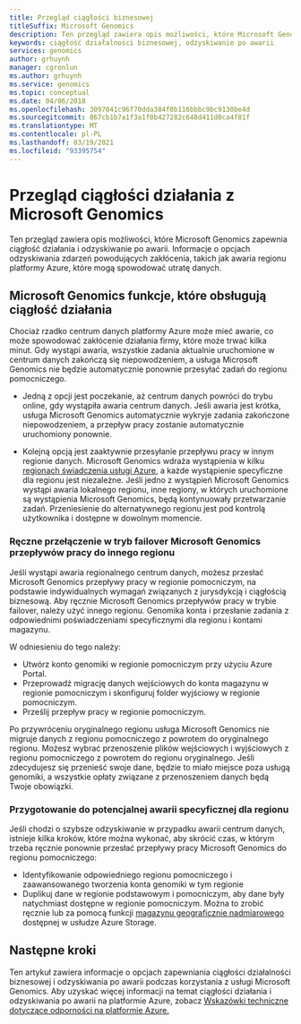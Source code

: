 ```yaml
---
title: Przegląd ciągłości biznesowej
titleSuffix: Microsoft Genomics
description: Ten przegląd zawiera opis możliwości, które Microsoft Genomics zapewnia ciągłość działania i odzyskiwanie po awarii.
keywords: ciągłość działalności biznesowej, odzyskiwanie po awarii
services: genomics
author: grhuynh
manager: cgronlun
ms.author: grhuynh
ms.service: genomics
ms.topic: conceptual
ms.date: 04/06/2018
ms.openlocfilehash: 3097041c96f70dda384f0b116bbbc9bc9130be4d
ms.sourcegitcommit: 867cb1b7a1f3a1f0b427282c648d411d0ca4f81f
ms.translationtype: MT
ms.contentlocale: pl-PL
ms.lasthandoff: 03/19/2021
ms.locfileid: "93395754"
---
```

# <a name="overview-of-business-continuity-with-microsoft-genomics"></a>Przegląd ciągłości działania z Microsoft Genomics
Ten przegląd zawiera opis możliwości, które Microsoft Genomics zapewnia ciągłość działania i odzyskiwanie po awarii. Informacje o opcjach odzyskiwania zdarzeń powodujących zakłócenia, takich jak awaria regionu platformy Azure, które mogą spowodować utratę danych. 


## <a name="microsoft-genomics-features-that-support-business-continuity"></a>Microsoft Genomics funkcje, które obsługują ciągłość działania 
Chociaż rzadko centrum danych platformy Azure może mieć awarie, co może spowodować zakłócenie działania firmy, które może trwać kilka minut. Gdy wystąpi awaria, wszystkie zadania aktualnie uruchomione w centrum danych zakończą się niepowodzeniem, a usługa Microsoft Genomics nie będzie automatycznie ponownie przesyłać zadań do regionu pomocniczego. 

* Jedną z opcji jest poczekanie, aż centrum danych powróci do trybu online, gdy wystąpiła awaria centrum danych. Jeśli awaria jest krótka, usługa Microsoft Genomics automatycznie wykryje zadania zakończone niepowodzeniem, a przepływ pracy zostanie automatycznie uruchomiony ponownie.

* Kolejną opcją jest zaaktywnie przesyłanie przepływu pracy w innym regionie danych. Microsoft Genomics wdraża wystąpienia w kilku [regionach świadczenia usługi Azure](https://azure.microsoft.com/regions/services/), a każde wystąpienie specyficzne dla regionu jest niezależne. Jeśli jedno z wystąpień Microsoft Genomics wystąpi awaria lokalnego regionu, inne regiony, w których uruchomione są wystąpienia Microsoft Genomics, będą kontynuowały przetwarzanie zadań. Przeniesienie do alternatywnego regionu jest pod kontrolą użytkownika i dostępne w dowolnym momencie.


### <a name="manually-failover-microsoft-genomics-workflows-to-another-region"></a>Ręczne przełączenie w tryb failover Microsoft Genomics przepływów pracy do innego regionu
Jeśli wystąpi awaria regionalnego centrum danych, możesz przesłać Microsoft Genomics przepływy pracy w regionie pomocniczym, na podstawie indywidualnych wymagań związanych z jurysdykcją i ciągłością biznesową. Aby ręcznie Microsoft Genomics przepływów pracy w trybie failover, należy użyć innego regionu. Genomika konta i przesłanie zadania z odpowiednimi poświadczeniami specyficznymi dla regionu i kontami magazynu.

W odniesieniu do tego należy:
* Utwórz konto genomiki w regionie pomocniczym przy użyciu Azure Portal. 
* Przeprowadź migrację danych wejściowych do konta magazynu w regionie pomocniczym i skonfiguruj folder wyjściowy w regionie pomocniczym.
* Prześlij przepływ pracy w regionie pomocniczym.

Po przywróceniu oryginalnego regionu usługa Microsoft Genomics nie migruje danych z regionu pomocniczego z powrotem do oryginalnego regionu. Możesz wybrać przenoszenie plików wejściowych i wyjściowych z regionu pomocniczego z powrotem do regionu oryginalnego.  Jeśli zdecydujesz się przenieść swoje dane, będzie to miało miejsce poza usługą genomiki, a wszystkie opłaty związane z przenoszeniem danych będą Twoje obowiązki. 

### <a name="preparing-for-a-possible-region-specific-outage"></a>Przygotowanie do potencjalnej awarii specyficznej dla regionu
Jeśli chodzi o szybsze odzyskiwanie w przypadku awarii centrum danych, istnieje kilka kroków, które można wykonać, aby skrócić czas, w którym trzeba ręcznie ponownie przesłać przepływy pracy Microsoft Genomics do regionu pomocniczego:

* Identyfikowanie odpowiedniego regionu pomocniczego i zaawansowanego tworzenia konta genomiki w tym regionie
* Duplikuj dane w regionie podstawowym i pomocniczym, aby dane były natychmiast dostępne w regionie pomocniczym. Można to zrobić ręcznie lub za pomocą funkcji [magazynu geograficznie nadmiarowego](../storage/common/storage-redundancy.md) dostępnej w usłudze Azure Storage. 

## <a name="next-steps"></a>Następne kroki
Ten artykuł zawiera informacje o opcjach zapewniania ciągłości działalności biznesowej i odzyskiwania po awarii podczas korzystania z usługi Microsoft Genomics. Aby uzyskać więcej informacji na temat ciągłości działania i odzyskiwania po awarii na platformie Azure, zobacz [Wskazówki techniczne dotyczące odporności na platformie Azure.](/azure/architecture/resiliency/recovery-loss-azure-region)